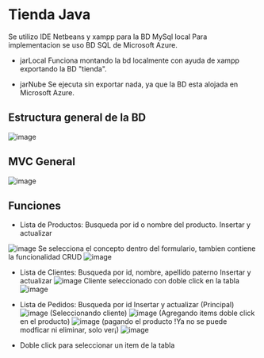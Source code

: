# Tienda Java

Se utilizo IDE Netbeans y xampp para la BD MySql  local
Para implementacion se uso BD SQL de Microsoft Azure.

- jarLocal
Funciona montando la bd localmente con ayuda de xampp
exportando la BD "tienda".

- jarNube
Se ejecuta sin exportar nada, ya que la BD esta alojada en Microsoft Azure.

## Estructura general de la BD
![image](https://user-images.githubusercontent.com/62969243/184046804-805fc1f3-5da8-4d26-9516-ee83435b7e97.png)

## MVC General
![image](https://user-images.githubusercontent.com/62969243/184049766-03ed0b89-c1fd-4176-8d52-7f69a53b6986.png)

## Funciones
- Lista de Productos: 
Busqueda por id o nombre del producto.
Insertar y actualizar

![image](https://user-images.githubusercontent.com/62969243/184026826-cdb1cabb-6580-4bc4-9181-747074373390.png)
Se selecciona el concepto dentro del formulario, tambien contiene la funcionalidad CRUD
![image](https://user-images.githubusercontent.com/62969243/184050217-f3620035-58a7-4878-b51a-b17672ac8e59.png)


- Lista de Clientes: 
Busqueda por id, nombre, apellido paterno
Insertar y actualizar
![image](https://user-images.githubusercontent.com/62969243/184050259-6c69a125-13ef-4d38-98b2-5ec347618558.png)
Cliente seleccionado con doble click en la tabla
![image](https://user-images.githubusercontent.com/62969243/184050282-fe62fde2-faa6-4220-a58f-d15f942af36f.png)



- Lista de Pedidos: 
Busqueda por id
Insertar y actualizar
(Principal)
![image](https://user-images.githubusercontent.com/62969243/184050475-e1c0086d-dd9f-4fd2-ae1b-6d3118938d78.png)
(Seleccionando cliente)
![image](https://user-images.githubusercontent.com/62969243/184050523-758a79a8-7102-4342-aef6-b59635eedc47.png)
(Agregando items doble click en el producto)
![image](https://user-images.githubusercontent.com/62969243/184050576-878cb56e-afdf-4b16-af8d-e8f593f06434.png)
(pagando el producto !Ya no se puede modficar ni eliminar, solo ver¡)
![image](https://user-images.githubusercontent.com/62969243/184050457-a6c913d0-0fbc-4820-be87-f29fd804b09b.png)




- Doble click para seleccionar un item de la tabla

